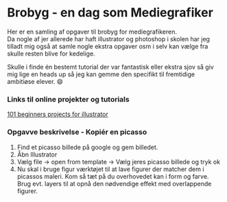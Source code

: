 # Brobyg - en dag som Mediegrafiker 
Her er en samling af opgaver til brobyg for mediegrafikeren.  
Da nogle af jer allerede har haft illustrator og photoshop i skolen har jeg tilladt mig også at samle nogle ekstra opgaver osm i selv kan vælge fra skulle resten blive for kedelige.  

Skulle i finde én bestemt tutorial der var fantastisk eller ekstra sjov så giv mig lige en heads up så jeg kan gemme den specifikt til fremtidige ambitiøse elever. :smile: 

### Links til online projekter og tutorials
[101 beginners projects for illustrator](https://design.tutsplus.com/tutorials/101-adobe-illustrator-tutorials--cms-29782)

### Opgavve beskrivelse - Kopiér en picasso
1. Find et picasso billede på google og gem billedet. 
2. Åbn Illustrator
3. Vælg file -> open from template -> Vælg jeres picasso billede og tryk ok
4. Nu skal i bruge figur værktøjet til at lave figurer der matcher dem i picassos maleri. Kom så tæt på du overhovedet kan i form og farve. Brug evt. layers til at opnå den nødvendige effekt med overlappende figurer.
